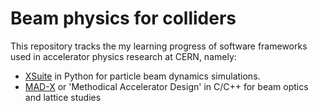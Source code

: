# Beam physics for colliders
This repository tracks the my learning progress of software frameworks used in accelerator physics research at CERN, namely:
- [XSuite](https://xsuite.readthedocs.io/en/latest/) in Python for particle beam dynamics simulations.
- [MAD-X]() or 'Methodical Accelerator Design' in C/C++ for beam optics and lattice studies